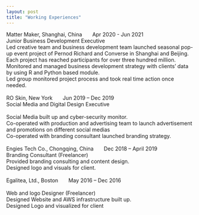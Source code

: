 ```yaml
---
layout: post
title: "Working Experiences"
---
```

Matter Maker, Shanghai, China &nbsp; &nbsp; &nbsp;  Apr 2020 - Jun 2021
<br>Junior Business Development Executive 
<br>Led creative team and business development team launched seasonal pop-up event project of Pernod Richard and Converse in Shanghai and Beijing. Each project has reached participants for over three hundred million. 
<br>Monitored and managed business development strategy with clients’ data by using R and Python based module. 
<br>Led group monitored project process and took real time action once needed.
<br>
<br>
RO Skin, New York &nbsp; &nbsp; &nbsp;  Jun 2019 – Dec 2019
<br>Social Media and Digital Design Executive 	
<br>Social Media built up and cyber-security monitor. 
<br>Co-operated with production and advertising team to launch advertisement and promotions on different social medias
<br>Co-operated with branding consultant launched branding strategy.
<br>
<br>
Engies Tech Co., Chongqing, China &nbsp; &nbsp; &nbsp;  Dec 2018 – April 2019
<br>Branding Consultant (Freelancer) 
<br>Provided branding consulting and content design. 
<br>Designed logo and visuals for client.
<br>
<br>
Egalitea, Ltd., Boston  &nbsp; &nbsp; &nbsp;   May 2016 – Dec 2016	 
<br>Web and logo Designer (Freelancer) 
<br>Designed Website and AWS infrastructure built up. 
<br>Designed Logo and visualized for client 
